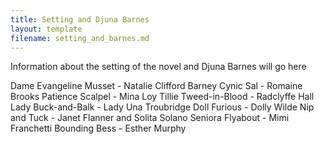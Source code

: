 ```yaml
---
title: Setting and Djuna Barnes
layout: template
filename: setting_and_barnes.md
---
```


Information about the setting of the novel and Djuna Barnes will go here

Dame Evangeline Musset - Natalie Clifford Barney
Cynic Sal - Romaine Brooks
Patience Scalpel - Mina Loy
Tillie Tweed-in-Blood - Radclyffe Hall
Lady Buck-and-Balk - Lady Una Troubridge
Doll Furious - Dolly Wilde
Nip and Tuck - Janet Flanner and Solita Solano
Seniora Flyabout - Mimi Franchetti
Bounding Bess - Esther Murphy
